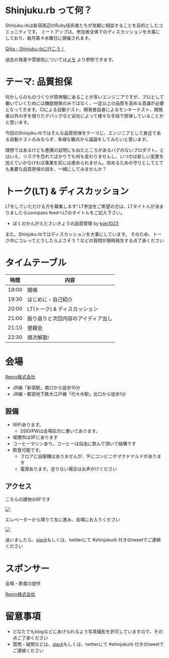 # Shinjuku.rb って何？

Shinjuku.rbは新宿周辺のRuby技術者たちが気軽に相談することを目的としたコミュニティです。
ミートアップは、参加者全体でのディスカッションを大事にしており、毎月第４水曜日に開催されます。

[Qiita - Shinjuku.rbに行こう！](https://qiita.com/treby/items/c11da012f4dacb02f5cc)

過去の発表や雰囲気については[メモ](https://github.com/shinjukurb/meetups/tree/master/meetups) より参照できます。

# テーマ: 品質担保

何かしらのものづくりが原体験にあることが多いエンジニアですが、プロとして働いていくためには機能開発のみではなく、一定以上の品質を高める意識が必要となってきます。CIによる自動テスト、開発者自身によるモンキーテスト、開発者以外の手を借りたデバッグなど会社によって様々な手段で担保していることかと思います。

今回のShinjuku.rbではそんな品質担保をテーマに、エンジニアとして身近である自動テストのみならず、多様な観点から議論をしてみたいと思います。

理想ではあるけども悪魔の証明にも似たところがあるバグのないプロダクト。とはいえ、リスクを恐れてばかりでも何も変わりませんし、いつかは新しい変更を加えていかなければ事業を前には進められません。攻めるための守りとしてとても重要な品質担保の話を、一緒にしてみませんか？

# トーク(LT) & ディスカッション

LTをしていただける方を募集します! LT参加をご希望の方は、LTタイトルが決まりましたらconnpass feedへLTのタイトルをご記入下さい。

- ぼくのかんがえたさいきょうの品質管理 by [koki1023](https://twitter.com/kkoki_1023)

また、Shinjuku.rbではディスカッションを大事にしています。 そのため、トーク中にコレってどうしたらよさそう？などの質問が随時発生する点了承ください

# タイムテーブル

時間 | 内容
--- | ---
19:00 | 開場
19:30 | はじめに・自己紹介
20:00 | LT(トーク) & ディスカッション
21:00 | 振り返りと次回内容のアイディア出し
21:10 | 懇親会
22:30 | 順次解散!

# 会場

[Repro株式会社](https://repro.io/)

- JR線「新宿駅」南口から徒歩10分
- JR線・都営地下鉄大江戸線「代々木駅」北口から徒歩1分

## 設備

- WiFiあります。
    - SSID/PWは会場前方に書いてあります。
- 喫煙所は9Fにあります
- コーヒーマシンあり。コーヒーは自由に飲んで頂いて結構です
- 飲食可能です。
    - フロアに自販機はありませんが、1Fにコンビニやマクドナルドがあります
    - 電源あります。足りない場合はお声がけください


## アクセス

こちらの建物の6Fです

![](https://raw.githubusercontent.com/shinjukurb/meetups/master/assets/images/sponsers/repro-access-1.png)


エレベーターから降りて左に進み、会場にお入りください

![](https://raw.githubusercontent.com/shinjukurb/meetups/master/assets/images/sponsers/repro-access-4.png)

迷いましたら、[slack](http://shinjukurb-slackin.herokuapp.com/)もしくは、twitterにて #shinjukurb 付きのtweetでご連絡ください

# スポンサー

会場・飲食の提供

[Repro株式会社](https://repro.io/)

# 留意事項

- どなたでもblogなどにあげられるよう写真撮影を許可していますので、その点ご了承ください
- 質問・疑問などは、[slack](http://shinjukurb-slackin.herokuapp.com/)もしくは、twitterにて #shinjukurb 付きのtweetでご連絡ください
